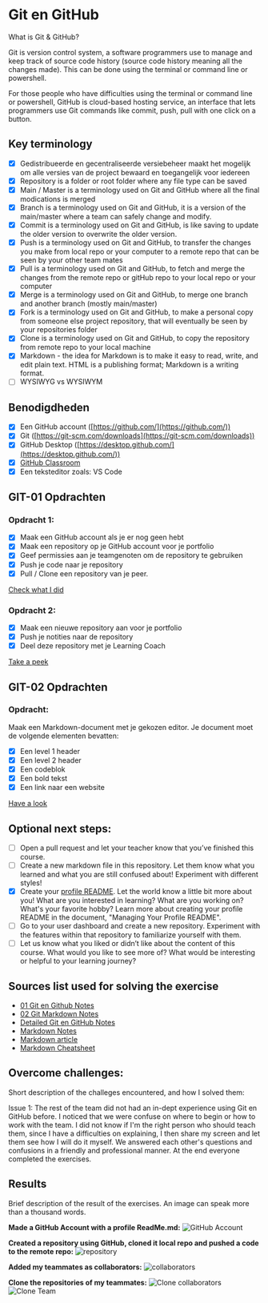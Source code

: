 # Git en GitHub

What is Git & GitHub?

Git is version control system, a software programmers use to manage and keep track of source code history (source code history meaning all the changes made). This can be done using the terminal or command line or powershell.

For those people who have difficulties using the terminal or command line or powershell, GitHub is cloud-based hosting service, an interface that lets programmers use Git commands like commit, push, pull with one click on a button.

## Key terminology

- [x] Gedistribueerde en gecentraliseerde versiebeheer maakt het mogelijk om alle versies van de project bewaard en toegangelijk voor iedereen
- [x] Repository is a folder or root folder where any file type can be saved
- [x] Main / Master is a terminology used on Git and GitHub where all the final modications is merged
- [x] Branch is a terminology used on Git and GitHub, it is a version of the main/master where a team can safely change and modify.
- [x] Commit is a terminology used on Git and GitHub, is like saving to update the older version to overwrite the older version.
- [x] Push is a terminology used on Git and GitHub, to transfer the changes you make from local repo or your computer to a remote repo that can be seen by your other team mates
- [x] Pull is a terminology used on Git and GitHub, to fetch and merge the changes from the remote repo or gitHub repo to your local repo or your computer
- [x] Merge is a terminology used on Git and GitHub, to merge one branch and another branch (mostly main/master)
- [x] Fork is a terminology used on Git and GitHub, to make a personal copy from someone else project repository, that will eventually be seen by your repositories folder
- [x] Clone is a terminology used on Git and GitHub, to copy the repository from remote repo to your local machine
- [x] Markdown - the idea for Markdown is to make it easy to read, write, and edit plain text. HTML is a publishing format; Markdown is a writing format.
- [ ] WYSIWYG vs WYSIWYM

## Benodigdheden

- [x] Een GitHub account ([https://github.com/](https://github.com/))
- [x] Git ([https://git-scm.com/downloads](https://git-scm.com/downloads))
- [x] GitHub Desktop ([https://desktop.github.com/](https://desktop.github.com/))
- [x] [GitHub Classroom](https://classroom.github.com/a/XT3fX2Gg)
- [x] Een teksteditor zoals: VS Code

## GIT-01 Opdrachten

### Opdracht 1:

- [x] Maak een GitHub account als je er nog geen hebt
- [x] Maak een repository op je GitHub account voor je portfolio
- [x] Geef permissies aan je teamgenoten om de repository te gebruiken
- [x] Push je code naar je repository
- [x] Pull / Clone een repository van je peer.

[Check what I did](https://github.com/agcdtmr/curly-system)

### Opdracht 2:

- [x] Maak een nieuwe repository aan voor je portfolio
- [x] Push je notities naar de repository
- [x] Deel deze repository met je Learning Coach

[Take a peek](https://github.com/agcdtmr/angeline-cloud-10-repo)

## GIT-02 Opdrachten

### Opdracht:

Maak een Markdown-document met je gekozen editor. Je document moet de volgende elementen bevatten:

- [x] Een level 1 header
- [x] Een level 2 header
- [x] Een codeblok
- [x] Een bold tekst
- [x] Een link naar een website

[Have a look](https://github.com/techgrounds/techgrounds-agcdtmr/blob/main/README.md)

## Optional next steps:

- [ ] Open a pull request and let your teacher know that you’ve finished this course.
- [ ] Create a new markdown file in this repository. Let them know what you learned and what you are still confused about! Experiment with different styles!
- [x] Create your [profile README](https://github.com/agcdtmr/agcdtmr). Let the world know a little bit more about you! What are you interested in learning? What are you working on? What's your favorite hobby? Learn more about creating your profile README in the document, "Managing Your Profile README".
- [ ] Go to your user dashboard and create a new repository. Experiment with the features within that repository to familiarize yourself with them.
- [ ] Let us know what you liked or didn’t like about the content of this course. What would you like to see more of? What would be interesting or helpful to your learning journey?

## Sources list used for solving the exercise

- [01 Git en Github Notes](https://docs.google.com/document/d/1atWsuA_QpRaiguCzjI1CzzUftLDMLTiq/edit#heading=h.1fob9te)
- [02 Git Markdown Notes](https://docs.google.com/document/d/11kvwQZnXlwZqnoxRgwIIZSeALNidT-Zp)
- [Detailed Git en GitHub Notes](https://github.com/techgrounds/git-github-fundamentals-agcdtmr)
- [Markdown Notes](https://docs.google.com/document/d/11kvwQZnXlwZqnoxRgwIIZSeALNidT-Zp/edit#)
- [Markdown article](https://daringfireball.net/projects/markdown/syntax)
- [Markdown Cheatsheet](https://github.com/adam-p/markdown-here/wiki/Markdown-Cheatsheet)

## Overcome challenges:

Short description of the challeges encountered, and how I solved them:

Issue 1: The rest of the team did not had an in-dept experience using Git en GitHub before. I noticed that we were confuse on where to begin or how to work with the team. I did not know if I'm the right person who should teach them, since I have a difficulties on explaining, I then share my screen and let them see how I will do it myself. We answered each other's questions and confusions in a friendly and professional manner. At the end everyone completed the exercises.

## Results

Brief description of the result of the exercises. An image can speak more than a thousand words.

**Made a GitHub Account with a profile ReadMe.md:**
![GitHub Account](https://github.com/agcdtmr/angeline-cloud-10-repo/blob/main/00_includes/githubaccount.png)

**Created a repository using GitHub, cloned it local repo and pushed a code to the remote repo:**
![repository](https://github.com/agcdtmr/angeline-cloud-10-repo/blob/main/00_includes/repo.png)

**Added my teammates as collaborators:**
![collaborators](https://github.com/agcdtmr/angeline-cloud-10-repo/blob/main/00_includes/collabs.png)

**Clone the repositories of my teammates:**
![Clone collaborators](https://github.com/techgrounds/techgrounds-agcdtmr/blob/main/00_includes/clone1.png)
![Clone Team](https://github.com/techgrounds/techgrounds-agcdtmr/blob/main/00_includes/clone2.png)
